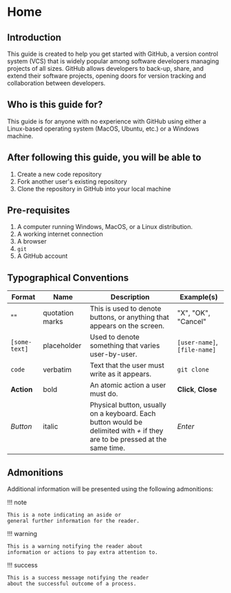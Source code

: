 Home
==

## Introduction
This guide is created to help you get started with GitHub,
a version control system (VCS) that is widely popular among 
software developers managing projects of all sizes.
GitHub allows developers to back-up, share, and extend their
software projects, opening doors for version tracking
and collaboration between developers.

## Who is this guide for?
This guide is for anyone with no experience with GitHub
using either a Linux-based operating system (MacOS, Ubuntu, etc.) 
or a Windows machine.

## After following this guide, you will be able to
1. Create a new code repository
2. Fork another user's existing repository
3. Clone the repository in GitHub into your local machine

## Pre-requisites
1. A computer running Windows, MacOS, or a Linux distribution.
2. A working internet connection
3. A browser
4. `git`
5. A GitHub account

## Typographical Conventions

| Format | Name | Description | Example(s) |
|--------|------|-------|----------|
| "" | quotation marks | This is used to denote buttons, or anything that appears on the screen. | "X", "OK", "Cancel"|
| `[some-text]` | placeholder | Used to denote something that varies user-by-user. | `[user-name]`, `[file-name]`|
| `code` | verbatim | Text that the user must write as it appears. | `git clone` |
| **Action** | bold | An atomic action a user must do. | **Click**, **Close** |
| *Button* | italic | Physical button, usually on a keyboard. Each button would be delimited with *+* if they are to be pressed at the same time. | *Enter* |

## Admonitions

Additional information will be presented using the following
admonitions:

!!! note
    
    This is a note indicating an aside or
    general further information for the reader.

!!! warning
    
    This is a warning notifying the reader about
    information or actions to pay extra attention to.

!!! success

    This is a success message notifying the reader
    about the successful outcome of a process.

